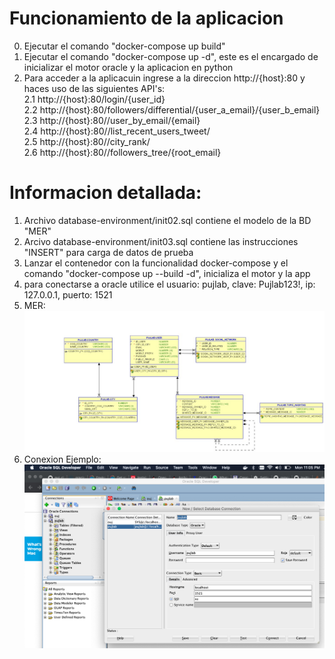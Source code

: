 # Funcionamiento de la aplicacion


0. Ejecutar el comando "docker-compose up build"
1. Ejecutar el comando "docker-compose up -d", este es el encargado de inicializar el motor oracle y la aplicacion en python  
2. Para acceder a la aplicacuin ingrese a la direccion http://{host}:80 y haces uso de las siguientes API's:  
2.1 http://{host}:80/login/{user_id}  
2.2 http://{host}:80/followers/differential/{user_a_email}/{user_b_email}  
2.3 http://{host}:80//user_by_email/{email}  
2.4 http://{host}:80//list_recent_users_tweet/  
2.5 http://{host}:80//city_rank/  
2.6 http://{host}:80//followers_tree/{root_email}  


# Informacion detallada:

1. Archivo database-environment/init02.sql contiene el modelo de la BD "MER"
2. Arcivo database-environment/init03.sql contiene las instrucciones "INSERT" para carga de datos de prueba
3. Lanzar el contenedor con la funcionalidad docker-compose y el comando "docker-compose up --build -d", inicializa el motor y la app
4. para conectarse a oracle utilice el usuario: pujlab, clave: Pujlab123!, ip: 127.0.0.1, puerto: 1521 
5. MER: ![MER](https://github.com/ppsirg/puj_dbs/blob/master/oracle/database_design/MER-V1.jpeg?raw=true)
6. Conexion Ejemplo: ![Conexion de ejemplo](https://github.com/ppsirg/puj_dbs/blob/master/oracle/database_design/ejemploconn.png?raw=true) 